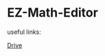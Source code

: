 # EZ-Math-Editor

useful links:

[Drive](https://drive.google.com/drive/folders/1T6ydUSudEIh_jMg65MtJXYpwYPvX-974?usp=sharing)


